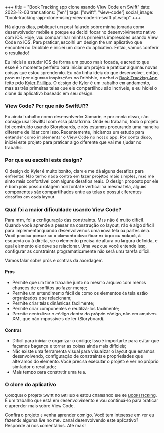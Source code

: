 +++
title = "Book Tracking app clone usando View Code em Swift"
date:   2023-12-03
translations: ["en"]
tags: ["swift", "view-code"]
social_image: "book-tracking-app-clone-using-view-code-in-swift.pt.webp"
+++

<p class="intro"><span class="dropcap">H</span>á alguns dias, publiquei um post falando sobre minha jornada como desenvolvedor mobile e porque eu decidi focar no desenvolvimento nativo com iOS. Hoje, vou compartilhar minhas primeiras impressões usando View Code no iOS. Para praticar, escolhi um design the um aplicativo que encontrei no Dribbble e iniciei um clone do aplicativo. Então, vamos conferir o resultado!</p>

Eu iniciei a estudar iOS de forma um pouco mais focada, e acredito que esse é o momento perfeito para iniciar um projeto e praticar algumas novas coisas que estou aprendendo. Eu não tinha ideia do que desenvolver, então, procurei por algumas inspirações no Dribbble, e achei o [Book Tracking App][dribbble] feito pelo [Kyler Phillips][twitter-kyler]. O design de Kyler é um trabalho em andamento, mas as três primeiras telas que ele compartilhou são incríveis, e eu iniciei o clone do aplicativo baseado em seu design.

### View Code? Por que não SwiftUI??

Eu ainda trabalho como desenvolvedor Xamarin, e por conta disso, não consigo usar SwiftUI com essa plataforma. Onde eu trabalho, todo o projeto foi construído usando Storyboards, e nós estamos procurando uma maneira diferente de lidar com isso. Recentemente, iniciamos um estudo para entender como implementar o View Code no nosso app. Por conta disso, iniciei este projeto para praticar algo diferente que vai me ajudar no trabalho.

### Por que eu escolhi este design?

O design do Kyler é muito bonito, claro e me dá alguns desafios para enfrentar. Não tenho nada contra em fazer projetos mais simples, mas me sinto mais confortável com alguns desafios reais. O design proposto por ele é bom pois possui rolagem horizontal e vertical na mesma tela, alguns componentes são compartilhados entre as telas e possui diferentes desafios em cada layout.

### Qual foi a maior dificuldade usando View Code?

Para mim, foi a configuração das constraints. Mas não é muito difícil. Quando você aprende a pensar na construção do layout, não é algo difícil para implementar quando desenvolvemos uma nova tela ou partes dela. Você precisa pensar se o elemento deve ficar no topo ou rodapé, à esquerda ou à direita, se o elemento precisa de altura ou largura definida, e qual elemento ele deve se relacionar. Uma vez que você entende isso, configurar as constraints programaticamente não será uma tarefa difícil.

Vamos falar sobre prós e contras da abordagem.

#### Prós
- Permite que um time trabalhe junto no mesmo arquivo com menos chances de conflitos ao fazer merge;
- Permite um entendimento fácil de como os elementos da tela estão organizados e se relacionam;
- Permite criar telas dinâmicas facilmente;
- Permite criar componentes e reutilizá-los facilmente;
- Permite centralizar o código dentro do próprio código, não em arquivos XML que não impossíveis de ler (Storyboard).

#### Contras
- Difícil para iniciar e organizar o código; Isso é importante para evitar que façamos bagunça e tornar as coisas ainda mais difícieis;
- Não existe uma ferramenta visual para visualizar o layout que estamos desenvolvendo, configuração de constraints e propriedades que alteramos do elemento. Você precisa executar o projeto e ver no próprio similador o resultado;
- Mais tempo para construtir uma tela.

### O clone do aplicativo

Coloquei o projeto Swift no GitHub e estou chamando ele de [BookTracking][github]. É um trabalho que está em desenvolvimento e vou continuá-lo para praticar e aprender mais sobre View Code.

Confira o projeto e venha aprender comigo. Você tem interesse em ver eu fazendo alguma live no meu canal desenvolvendo este aplicativo? Responde aí nos comentários. Até mais!

[github]:        https://github.com/ionixjunior/BookTracking/
[dribbble]:      https://dribbble.com/shots/6038744-Book-Tracking-App-WIP
[twitter-kyler]: https://twitter.com/kylerjphillips